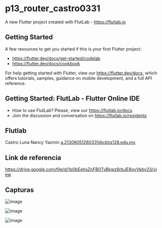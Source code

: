 # p13_router_castro0331

A new Flutter project created with FlutLab - https://flutlab.io

## Getting Started

A few resources to get you started if this is your first Flutter project:

- https://flutter.dev/docs/get-started/codelab
- https://flutter.dev/docs/cookbook

For help getting started with Flutter, view our
https://flutter.dev/docs, which offers tutorials,
samples, guidance on mobile development, and a full API reference.

## Getting Started: FlutLab - Flutter Online IDE

- How to use FlutLab? Please, view our https://flutlab.io/docs
- Join the discussion and conversation on https://flutlab.io/residents
## Flutlab
Castro Luna Nancy Yazmin a.21308051280331@cbtis128.edu.mx

 ## Link de referencia
https://drive.google.com/file/d/1p0bEehsZnFB0TvBkwz6rbJE8oyVkbv23/view

## Capturas
![image](https://github.com/CastroNancy/act14Rutas0331/assets/143777514/16a22107-8831-482b-85af-bf519cba8c22)

![image](https://github.com/CastroNancy/act14Rutas0331/assets/143777514/70a8b4d1-ddcf-42be-8968-8af46e087f04)

![image](https://github.com/CastroNancy/act14Rutas0331/assets/143777514/74a2c6fe-d18f-4bea-913e-cb03c300c236)
